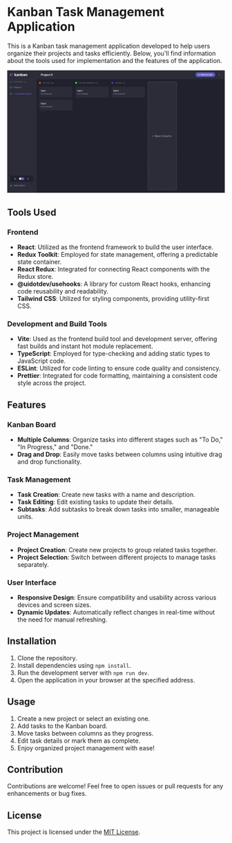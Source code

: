 # Kanban Task Management Application

This is a Kanban task management application developed to help users organize their projects and tasks efficiently. Below, you'll find information about the tools used for implementation and the features of the application.

![](./screenshot.png)

## Tools Used

### Frontend

- **React**: Utilized as the frontend framework to build the user interface.
- **Redux Toolkit**: Employed for state management, offering a predictable state container.
- **React Redux**: Integrated for connecting React components with the Redux store.
- **@uidotdev/usehooks**: A library for custom React hooks, enhancing code reusability and readability.
- **Tailwind CSS**: Utilized for styling components, providing utility-first CSS.

### Development and Build Tools

- **Vite**: Used as the frontend build tool and development server, offering fast builds and instant hot module replacement.
- **TypeScript**: Employed for type-checking and adding static types to JavaScript code.
- **ESLint**: Utilized for code linting to ensure code quality and consistency.
- **Prettier**: Integrated for code formatting, maintaining a consistent code style across the project.

## Features

### Kanban Board

- **Multiple Columns**: Organize tasks into different stages such as "To Do," "In Progress," and "Done."
- **Drag and Drop**: Easily move tasks between columns using intuitive drag and drop functionality.

### Task Management

- **Task Creation**: Create new tasks with a name and description.
- **Task Editing**: Edit existing tasks to update their details.
- **Subtasks**: Add subtasks to break down tasks into smaller, manageable units.

### Project Management

- **Project Creation**: Create new projects to group related tasks together.
- **Project Selection**: Switch between different projects to manage tasks separately.

### User Interface

- **Responsive Design**: Ensure compatibility and usability across various devices and screen sizes.
- **Dynamic Updates**: Automatically reflect changes in real-time without the need for manual refreshing.

## Installation

1. Clone the repository.
2. Install dependencies using `npm install`.
3. Run the development server with `npm run dev`.
4. Open the application in your browser at the specified address.

## Usage

1. Create a new project or select an existing one.
2. Add tasks to the Kanban board.
3. Move tasks between columns as they progress.
4. Edit task details or mark them as complete.
5. Enjoy organized project management with ease!

## Contribution

Contributions are welcome! Feel free to open issues or pull requests for any enhancements or bug fixes.

## License

This project is licensed under the [MIT License](LICENSE).
